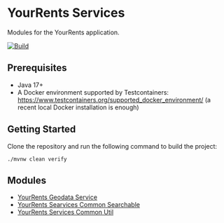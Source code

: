 # YourRents Services

Modules for the YourRents application.

[![Build](https://github.com/your-rents/your-rents-services/actions/workflows/maven.yml/badge.svg)](https://github.com/your-rents/your-rents-services/actions/workflows/maven.yml)

## Prerequisites

- Java 17+
- A Docker environment supported by Testcontainers: <https://www.testcontainers.org/supported_docker_environment/> (a recent local Docker installation is enough)

## Getting Started

Clone the repository and run the following command to build the project:

```shell
./mvnw clean verify
```

## Modules

- [YourRents Geodata Service](your-rents-services-geodata/README.md)
- [YourRents Searvices Common Searchable](your-rents-services-common-searchable/README.md)
- [YourRents Services Common Util](your-rents-services-common-util/README.md)